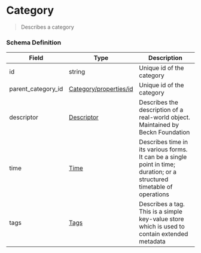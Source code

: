 Category
===
>Describes a category

### Schema Definition

|**Field**|**Type**|**Description**|
|---------|--------|---------------|
|id|string|Unique id of the category
|parent_category_id|[Category/properties/id](/Core/Latest/02_Schemas/category)|Unique id of the category
|descriptor|[Descriptor](/Core/Latest/02_Schemas/descriptor)|Describes the description of a real-world object. Maintained by Beckn Foundation
|time|[Time](/Core/Latest/02_Schemas/time)|Describes time in its various forms. It can be a single point in time; duration; or a structured timetable of operations
|tags|[Tags](/Core/Latest/02_Schemas/tags)|Describes a tag. This is a simple key-value store which is used to contain extended metadata
